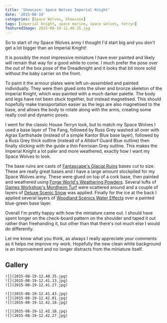 ```yaml
---
title: 'Showcase: Space Wolves Imperial Knight'
date: '2015-08-19'
categories: [Space Wolves, Showcase]
tags: [imperial knight, space marine, space wolves, terryn]
featuredImage: 2015-08-19-12.40.35.jpg
---
```


So to start of my Space Wolves army I thought I'd start big and you don't get a lot bigger than an Imperial Knight!

It is possibly the most impressive miniature I have ever painted and likely will remain that way for a good while to come. I much prefer the pose over the out of the box pose of the Dreadknight and it looks that bit more solid without the baby carrier on the front.

To paint it the armour plates were left un-assembled and painted individually. They were then glued onto the silver and bronze skeleton of the Imperial Knight, which was painted with a much darker palette. The body and legs have not been stuck together, but instead magnetised. This should hopefully make transportation easier as the legs are also magnetised to the base, and allows the body to rotate along with the arms, creating some really cool and dynamic poses.

I went for the classic House Terryn look, but to match my Space Wolves I used a base layer of The Fang, followed by Russ Grey washed all over with Agrax Earthshade (instead of a simple Kantor Blue base layer), followed by a Russ Grey thick outline (instead of a Altdorf Guard Blue outline) then finally sticking with the guide a thin Fenrisian Grey outline. This makes the Imperial Knight a lot paler and more weathered, exactly how I want my Space Wolves to look.

The base ruins are casts of [Fantascape's Glacial Ruins](http://www.fantascape.co.uk/119-glacial-ruins) bases cut to size. These are really great bases and I have a large amount stockpiled for my Space Wolves army. These were glued on top of a cork base, then painted and weathered using [Forge World's Weathering Powders](http://www.forgeworld.co.uk/en-GB/Weathering-Powders-Set-1). Several tufts of [Games Workshop's Mordheim Turf](http://www.games-workshop.com/en-EU/Mordheim-Turf) were scattered around and a couple of layers of [Deluxe Scenic Snow](http://www.amazon.co.uk/DLXBD029-Deluxe-Materials-Scenic-Snow/dp/B00AMB7398/) was applied. Finally for the ice at the back I applied several layers of [Woodland Scenics Water Effects](http://www.hobbycraft.co.uk/woodland-scenics-water-effects/574635-1000) over a painted blue-green base layer.

Overall I'm pretty happy with how the miniature came out. I should have spent longer on the check-board pattern on the shoulder and taped it out rather than freehanding it, but other than that there's not much else I would do differently.

Let me know what you think, as always I really appreciate your comments as it helps me improve my work. Hopefully the new clean white background is an improvement and no longer distracts from the miniature itself.

## Gallery

```grid|3
![](2015-08-19-12.40.35.jpg)
![](2015-08-19-12.41.13.jpg)
![](2015-08-19-12.41.27.jpg)
```

```grid|3
![](2015-08-19-12.41.43.jpg)
![](2015-08-19-12.42.01.jpg)
![](2015-08-19-12.42.18.jpg)
```

```grid|2
![](2015-08-19-12.42.18.jpg)
![](2015-08-19-12.42.27.jpg)
```
